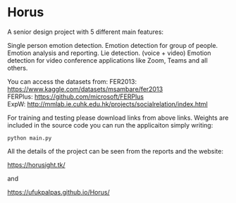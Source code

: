 # Horus
A senior design project with 5 different main features:

Single person emotion detection.
Emotion detection for group of people.
Emotion analysis and reporting.
Lie detection. (voice + video)
Emotion detection for video conference applications like Zoom, Teams and all others.

You can access the datasets from:
FER2013: https://www.kaggle.com/datasets/msambare/fer2013 <br>
FERPlus: https://github.com/microsoft/FERPlus <br>
ExpW: http://mmlab.ie.cuhk.edu.hk/projects/socialrelation/index.html

For training and testing please download links from above links. 
Weights are included in the source code you can run the applicaiton simply writing:
```
python main.py
```
All the details of the project can be seen from the reports and the website:

https://horusight.tk/

and

https://ufukpalpas.github.io/Horus/


